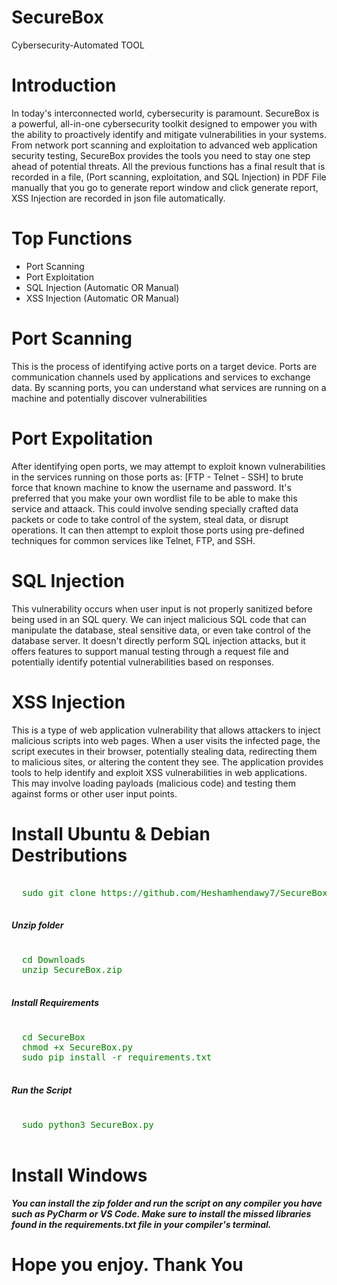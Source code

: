 # SecureBox
 Cybersecurity-Automated TOOL

# Introduction
In today's interconnected world, cybersecurity is paramount. SecureBox is a powerful, all-in-one cybersecurity toolkit designed to empower you with the ability to proactively identify and mitigate vulnerabilities in your systems. From network port scanning and exploitation to advanced web application security testing, SecureBox provides the tools you need to stay one step ahead of potential threats. All the previous functions has a final result that is recorded in a file, (Port scanning, exploitation, and SQL Injection) in PDF File manually that you go to generate report window and click generate report, XSS Injection are recorded in json file automatically.


# Top Functions
- Port Scanning
- Port Exploitation
- SQL Injection (Automatic OR Manual)
- XSS Injection (Automatic OR Manual)

# Port Scanning
This is the process of identifying active ports on a target device. Ports are communication channels used by applications and services to exchange data. By scanning ports, you can understand what services are running on a machine and potentially discover vulnerabilities

# Port Expolitation
After identifying open ports, we may attempt to exploit known vulnerabilities in the services running on those ports as: [FTP - Telnet - SSH] to brute force that known machine to know the username and password. It's preferred that you make your own wordlist file to be able to make this service and attaack. This could involve sending specially crafted data packets or code to take control of the system, steal data, or disrupt operations. It can then attempt to exploit those ports using pre-defined techniques for common services like Telnet, FTP, and SSH.

# SQL Injection
This vulnerability occurs when user input is not properly sanitized before being used in an SQL query. We can inject malicious SQL code that can manipulate the database, steal sensitive data, or even take control of the database server.  It doesn't directly perform SQL injection attacks, but it offers features to support manual testing through a request file and potentially identify potential vulnerabilities based on responses.


# XSS Injection
This is a type of web application vulnerability that allows attackers to inject malicious scripts into web pages. When a user visits the infected page, the script executes in their browser, potentially stealing data, redirecting them to malicious sites, or altering the content they see. The application provides tools to help identify and exploit XSS vulnerabilities in web applications. This may involve loading payloads (malicious code) and testing them against forms or other user input points.


# Install Ubuntu & Debian Destributions
<pre>
 <span style="color: green;">
  sudo git clone https://github.com/Heshamhendawy7/SecureBox.git
 </span>
</pre>

<h5> Unzip folder </h5>
<pre>
 <span style="color: green;">
  cd Downloads
  unzip SecureBox.zip
 </span>
</pre>

<h5> Install Requirements </h5>
<pre>
 <span style="color: green;">
  cd SecureBox
  chmod +x SecureBox.py
  sudo pip install -r requirements.txt
 </span>
</pre>

<h5> Run the Script </h5>
<pre>
 <span style="color: green";>
  sudo python3 SecureBox.py
 </span>
</pre>

# Install Windows
<h5>
 You can install the zip folder and run the script on any compiler you have such as PyCharm or VS Code.
 Make sure to install the missed libraries found in the requirements.txt file in your compiler's terminal.
</h5>

# Hope you enjoy. Thank You

